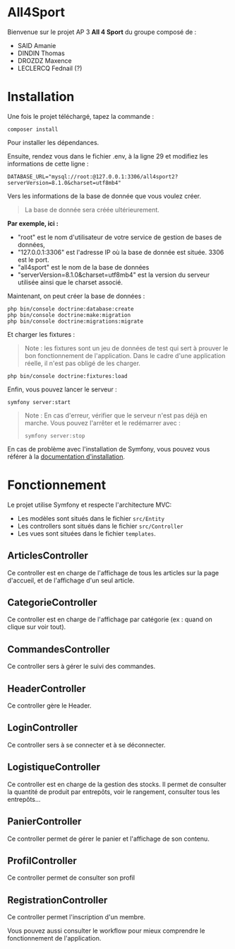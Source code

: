 # All4Sport

Bienvenue sur le projet AP 3 **All 4 Sport** du groupe composé de : 
- SAID Amanie 
- DINDIN Thomas
- DROZDZ Maxence
- LECLERCQ Fednail (?)

# Installation 

Une fois le projet téléchargé, tapez la commande :
```
composer install
```
Pour installer les dépendances. 

Ensuite, rendez vous dans le fichier .env, à la ligne 29 et modifiez les informations de cette ligne : 
```
DATABASE_URL="mysql://root:@127.0.0.1:3306/all4sport2?serverVersion=8.1.0&charset=utf8mb4"
```
Vers les informations de la base de donnée que vous voulez créer. 
> La base de donnée sera créée ultérieurement.

**Par exemple, ici :**
- "root" est le nom d'utilisateur de votre service de gestion de bases de données,
-  "127.0.0.1:3306" est l'adresse IP où la base de donnée est située. 3306 est le port.
-  "all4sport" est le nom de la base de données
-  "serverVersion=8.1.0&charset=utf8mb4" est la version du serveur utilisée ainsi que le charset associé.

Maintenant, on peut créer la base de données : 
```
php bin/console doctrine:database:create
php bin/console doctrine:make:migration
php bin/console doctrine:migrations:migrate
```

Et charger les fixtures : 
> Note : les fixtures sont un jeu de données de test qui sert à prouver le bon fonctionnement de l'application. Dans le cadre d'une application réelle, il n'est pas obligé de les charger. 
```
php bin/console doctrine:fixtures:load
```

Enfin, vous pouvez lancer le serveur : 
```
symfony server:start
```

> Note : En cas d'erreur, vérifier que le serveur n'est pas déjà en marche. Vous pouvez l'arrêter et le redémarrer avec :
> ```
> symfony server:stop
> ```

En cas de problème avec l'installation de Symfony, vous pouvez vous référer à la [documentation d'installation](https://symfony.com/doc/current/setup.html).


 # Fonctionnement 
 Le projet utilise Symfony et respecte l'architecture MVC:
 - Les modèles sont situés dans le fichier `src/Entity`
 - Les controllers sont situés dans le fichier `src/Controller`
 - Les vues sont situées dans le fichier `templates`.

## ArticlesController
Ce controller est en charge de l'affichage de tous les articles sur la page d'accueil, et de l'affichage d'un seul article.

## CategorieController
Ce controller est en charge de l'affichage par catégorie (ex : quand on clique sur voir tout).

## CommandesController
Ce controller sers à gérer le suivi des commandes.

## HeaderController
Ce controller gère le Header.

## LoginController
Ce controller sers à se connecter et à se déconnecter.

## LogistiqueController
Ce controller est en charge de la gestion des stocks. Il permet de consulter la quantité de produit par entrepôts, voir le rangement, consulter tous les entrepôts...

## PanierController
Ce controller permet de gérer le panier et l'affichage de son contenu.
## ProfilController
Ce controller permet de consulter son profil

## RegistrationController
Ce controller permet l'inscription d'un membre.

Vous pouvez aussi consulter le workflow pour mieux comprendre le fonctionnement de l'application.
